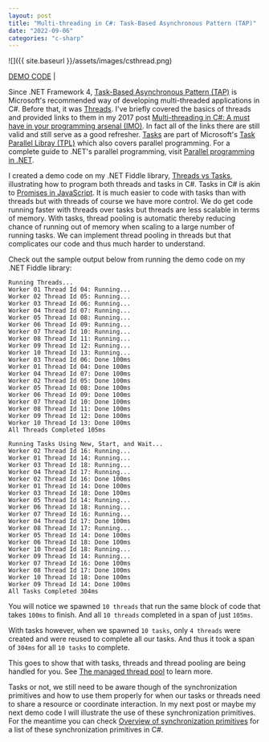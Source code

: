 ```yaml
---
layout: post
title: "Multi-threading in C#: Task-Based Asynchronous Pattern (TAP)"
date: "2022-09-06"
categories: "c-sharp"
---
```


![]({{ site.baseurl }}/assets/images/csthread.png)

[DEMO CODE](https://dotnetfiddle.net/xer6Iv) |

Since .NET Framework 4, [Task-Based Asynchronous Pattern (TAP)](https://docs.microsoft.com/en-us/dotnet/standard/asynchronous-programming-patterns/task-based-asynchronous-pattern-tap?source=recommendations) is Microsoft's recommended way of developing multi-threaded applications in C#.  Before that, it was [Threads](https://docs.microsoft.com/en-us/dotnet/api/system.threading?view=net-6.0).  I've briefly covered the basics of threads and provided links to them in my 2017 post [Multi-threading in C#: A must have in your programming arsenal (IMO)](/tech-blog/2017/11/16/multi-threading-in-c-a-must-have-in-your-programming-arsenal-imo.html).  In fact all of the links there are still valid and still serve as a good refresher.  [Tasks](https://docs.microsoft.com/en-us/dotnet/api/system.threading.tasks?view=net-6.0) are part of Microsoft's [Task Parallel Libray (TPL)](https://docs.microsoft.com/en-us/dotnet/standard/parallel-programming/task-parallel-library-tpl) which also covers parallel programming.  For a complete guide to .NET's parallel programming, visit [Parallel programming in .NET](https://docs.microsoft.com/en-us/dotnet/standard/parallel-programming/).

I created a demo code on my .NET Fiddle library, [Threads vs Tasks](https://dotnetfiddle.net/xer6Iv), illustrating how to program both threads and tasks in C#.  Tasks in C# is akin to [Promises in JavaScript](https://developer.mozilla.org/en-US/docs/Web/JavaScript/Reference/Global_Objects/Promise).  It is much easier to code with tasks than with threads but with threads of course we have more control.  We do get code running faster with threads over tasks but threads are less scalable in terms of memory.  With tasks, thread pooling is automatic thereby reducing chance of running out of memory when scaling to a large number of running tasks.  We can implement thread pooling in threads but that complicates our code and thus much harder to understand.

Check out the sample output below from running the demo code on my .NET Fiddle library:

```
Running Threads...
Worker 01 Thread Id 04: Running...
Worker 02 Thread Id 05: Running...
Worker 03 Thread Id 06: Running...
Worker 04 Thread Id 07: Running...
Worker 05 Thread Id 08: Running...
Worker 06 Thread Id 09: Running...
Worker 07 Thread Id 10: Running...
Worker 08 Thread Id 11: Running...
Worker 09 Thread Id 12: Running...
Worker 10 Thread Id 13: Running...
Worker 03 Thread Id 06: Done 100ms
Worker 01 Thread Id 04: Done 100ms
Worker 04 Thread Id 07: Done 100ms
Worker 02 Thread Id 05: Done 100ms
Worker 05 Thread Id 08: Done 100ms
Worker 06 Thread Id 09: Done 100ms
Worker 07 Thread Id 10: Done 100ms
Worker 08 Thread Id 11: Done 100ms
Worker 09 Thread Id 12: Done 100ms
Worker 10 Thread Id 13: Done 100ms
All Threads Completed 105ms

Running Tasks Using New, Start, and Wait...
Worker 02 Thread Id 16: Running...
Worker 01 Thread Id 14: Running...
Worker 03 Thread Id 18: Running...
Worker 04 Thread Id 17: Running...
Worker 02 Thread Id 16: Done 100ms
Worker 01 Thread Id 14: Done 100ms
Worker 03 Thread Id 18: Done 100ms
Worker 05 Thread Id 14: Running...
Worker 06 Thread Id 18: Running...
Worker 07 Thread Id 16: Running...
Worker 04 Thread Id 17: Done 100ms
Worker 08 Thread Id 17: Running...
Worker 05 Thread Id 14: Done 100ms
Worker 06 Thread Id 18: Done 100ms
Worker 10 Thread Id 18: Running...
Worker 09 Thread Id 14: Running...
Worker 07 Thread Id 16: Done 100ms
Worker 08 Thread Id 17: Done 100ms
Worker 10 Thread Id 18: Done 100ms
Worker 09 Thread Id 14: Done 100ms
All Tasks Completed 304ms

```

You will notice we spawned `10 threads` that run the same block of code that takes `100ms` to finish.  And all `10 threads` completed in a span of just `105ms`.

With tasks however, when we spawned `10 tasks`, only `4 threads` were created and were reused to complete all our tasks.  And thus it took a span of `304ms` for all `10 tasks` to complete.

This goes to show that with tasks, threads and thread pooling are being handled for you.  See [The managed thread pool](https://docs.microsoft.com/en-us/dotnet/standard/threading/the-managed-thread-pool) to learn more.

Tasks or not, we still need to be aware though of the synchronization primitives and how to use them properly for when our tasks or threads need to share a resource or coordinate interaction.  In my next post or maybe my next demo code I will illustrate the use of these synchronization primitives.  For the meantime you can check [Overview of synchronization primitives](https://docs.microsoft.com/en-us/dotnet/standard/threading/overview-of-synchronization-primitives) for a list of these synchronization primitives in C#.